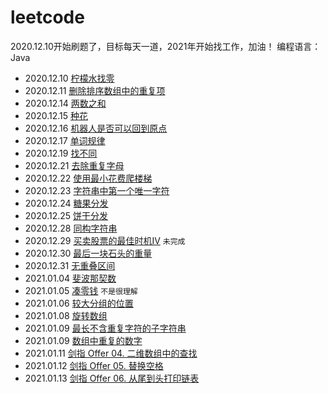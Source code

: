 # leetcode
2020.12.10开始刷题了，目标每天一道，2021年开始找工作，加油！
编程语言：Java
- 2020.12.10 [柠檬水找零](https://github.com/winslis2/leetcode/blob/main/com/lis2/leetcode/LemonadeChange.java)
- 2020.12.11 [删除排序数组中的重复项](https://github.com/winslis2/leetcode/blob/main/com/lis2/leetcode/RemoveDuplicates.java)
- 2020.12.14 [两数之和](https://github.com/winslis2/leetcode/blob/main/com/lis2/leetcode/TwoSum.java)
- 2020.12.15 [种花](https://github.com/winslis2/leetcode/blob/main/com/lis2/leetcode/Flower.java)
- 2020.12.16 [机器人是否可以回到原点](https://github.com/winslis2/leetcode/blob/main/com/lis2/leetcode/JudgeCircle.java)
- 2020.12.17 [单词规律](https://github.com/winslis2/leetcode/blob/main/com/lis2/leetcode/WordPattern.java)
- 2020.12.19 [找不同](https://github.com/winslis2/leetcode/blob/main/com/lis2/leetcode/FindTheDifference.java)
- 2020.12.21 [去除重复字母](https://github.com/winslis2/leetcode/blob/main/com/lis2/leetcode/RemoveDuplicateLetters.java)
- 2020.12.22 [使用最小花费爬楼梯](https://github.com/winslis2/leetcode/blob/main/com/lis2/leetcode/MinCostClimbingStairs.java)
- 2020.12.23 [字符串中第一个唯一字符](https://github.com/winslis2/leetcode/blob/main/com/lis2/leetcode/FristUniqChar.java)
- 2020.12.24 [糖果分发](https://github.com/winslis2/leetcode/blob/main/com/lis2/leetcode/Candy.java)
- 2020.12.25 [饼干分发](https://github.com/winslis2/leetcode/blob/main/com/lis2/leetcode/AssignCookies.java)
- 2020.12.28 [同构字符串](https://github.com/winslis2/leetcode/blob/main/com/lis2/leetcode/IsIsomorphic.java)
- 2020.12.29 [买卖股票的最佳时机IV](https://github.com/winslis2/leetcode/blob/main/com/lis2/leetcode/MixProfit.java) ```未完成```
- 2020.12.30 [最后一块石头的重量](https://github.com/winslis2/leetcode/blob/main/com/lis2/leetcode/LastStoneWeigh.java) 
- 2020.12.31 [无重叠区间](https://github.com/winslis2/leetcode/blob/main/com/lis2/leetcode/EraseOverlapIntervals.java) 
- 2021.01.04 [斐波那契数](https://github.com/winslis2/leetcode/blob/main/com/lis2/leetcode/EraseOverlapIntervals.java) 
- 2021.01.05 [凑零钱](https://github.com/winslis2/leetcode/blob/main/com/lis2/leetcode/CoinChange.java) ```不是很理解```
- 2021.01.06 [较大分组的位置](https://github.com/winslis2/leetcode/blob/main/com/lis2/leetcode/LargeGroupPositions.java)
- 2021.01.08 [旋转数组](https://github.com/winslis2/leetcode/blob/main/com/lis2/leetcode/Rotate.java)
- 2021.01.09 [最长不含重复字符的子字符串](https://github.com/winslis2/leetcode/blob/main/com/lis2/leetcode/LengthOfLongestSubstring.java)
- 2021.01.09 [数组中重复的数字](https://github.com/winslis2/leetcode/blob/main/com/lis2/leetcode/FindRepeatNumber.java)
- 2021.01.11 [剑指 Offer 04. 二维数组中的查找](https://github.com/winslis2/leetcode/blob/main/com/lis2/leetcode/FindNumberIn2DArray.java)
- 2021.01.12 [剑指 Offer 05. 替换空格](https://github.com/winslis2/leetcode/blob/main/com/lis2/leetcode/ReplaceSpace.java)
- 2021.01.13 [剑指 Offer 06. 从尾到头打印链表](https://github.com/winslis2/leetcode/blob/main/com/lis2/leetcode/ReversePrint.java)

